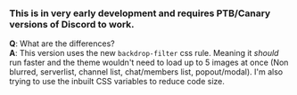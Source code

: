 ### This is in very early development and requires PTB/Canary versions of Discord to work.
**Q**: What are the differences?  
**A**: This version uses the new `backdrop-filter` css rule. Meaning it *should* run faster and the theme wouldn't need to load up to 5 images at once (Non blurred, serverlist, channel list, chat/members list, popout/modal). I'm also trying to use the inbuilt CSS variables to reduce code size.